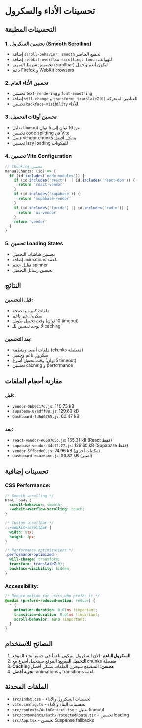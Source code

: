 # تحسينات الأداء والسكرول

## التحسينات المطبقة

### 1. تحسين السكرول (Smooth Scrolling)
- إضافة `scroll-behavior: smooth` لجميع العناصر
- إضافة `-webkit-overflow-scrolling: touch` للهواتف
- تخصيص شريط التمرير (scrollbar) ليكون أنعم وأجمل
- دعم Firefox و WebKit browsers

### 2. تحسين الأداء العام
- تحسين `text-rendering` و `font-smoothing`
- إضافة `will-change` و `transform: translateZ(0)` للعناصر المتحركة
- تحسين `backface-visibility` للأداء

### 3. تحسين أوقات التحميل
- تقليل timeout من 10 ثوانٍ إلى 5 ثوانٍ
- تحسين code splitting في Vite
- فصل vendor chunks بشكل أفضل
- تحسين lazy loading للمكونات

### 4. تحسين Vite Configuration
```typescript
// Chunking محسن
manualChunks: (id) => {
  if (id.includes('node_modules')) {
    if (id.includes('react') || id.includes('react-dom')) {
      return 'react-vendor'
    }
    if (id.includes('supabase')) {
      return 'supabase-vendor'
    }
    if (id.includes('lucide') || id.includes('radix')) {
      return 'ui-vendor'
    }
    return 'vendor'
  }
}
```

### 5. تحسين Loading States
- تحسين شاشات التحميل
- إضافة animations ناعمة
- تقليل حجم spinner
- تحسين رسائل التحميل

## النتائج

### قبل التحسين:
- ملفات كبيرة ومدمجة
- سكرول غير ناعم
- وقت تحميل طويل (10 ثوانٍ timeout)
- لا يوجد تحسين للـ caching

### بعد التحسين:
- ملفات أصغر ومنظمة (chunks منفصلة)
- سكرول ناعم وجميل
- وقت تحميل أسرع (5 ثوانٍ timeout)
- تحسين caching و performance

## مقارنة أحجام الملفات

### قبل:
- `vendor-0bb0c17d.js`: 140.73 kB
- `supabase-07adff88.js`: 129.60 kB
- `Dashboard-fd6d0765.js`: 60.47 kB

### بعد:
- `react-vendor-e060705c.js`: 165.31 kB (React فقط)
- `supabase-vendor-44c7fc27.js`: 129.60 kB (Supabase فقط)
- `vendor-5ffbcde0.js`: 74.96 kB (مكتبات أخرى)
- `Dashboard-64a26a6c.js`: 56.87 kB (أصغر)

## تحسينات إضافية

### CSS Performance:
```css
/* Smooth scrolling */
html, body {
  scroll-behavior: smooth;
  -webkit-overflow-scrolling: touch;
}

/* Custom scrollbar */
::-webkit-scrollbar {
  width: 8px;
  height: 8px;
}

/* Performance optimizations */
.performance-optimized {
  will-change: transform;
  transform: translateZ(0);
  backface-visibility: hidden;
}
```

### Accessibility:
```css
/* Reduce motion for users who prefer it */
@media (prefers-reduced-motion: reduce) {
  * {
    animation-duration: 0.01ms !important;
    transition-duration: 0.01ms !important;
    scroll-behavior: auto !important;
  }
}
```

## النصائح للاستخدام

1. **السكرول الناعم**: الآن السكرول سيكون ناعماً في جميع أنحاء الموقع
2. **التحميل السريع**: الموقع سيتحمل أسرع مع chunks منفصلة
3. **Caching محسن**: المتصفح سيخزن الملفات بشكل أفضل
4. **تجربة أفضل**: animations و transitions ناعمة

## الملفات المحدثة
- `src/index.css` - تحسينات السكرول والأداء
- `vite.config.ts` - تحسينات البناء والأداء
- `src/contexts/AuthContext.tsx` - تقليل timeout
- `src/components/auth/ProtectedRoute.tsx` - تحسين loading
- `src/App.tsx` - تحسين Suspense fallbacks
